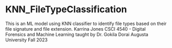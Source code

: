 # KNN_FileTypeClassification
This is an ML model using KNN classifier to identify file types based on their file signature and file extension.
Karrina Jones
CSCI 4540 - Digital Forensics and Machine Learning taught by Dr. Gokila Dorai
Augusta University
Fall 2023
